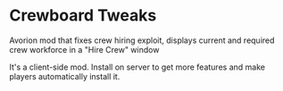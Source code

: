 # Crewboard Tweaks
Avorion mod that fixes crew hiring exploit, displays current and required crew workforce in a "Hire Crew" window

It's a client-side mod. Install on server to get more features and make players automatically install it.
